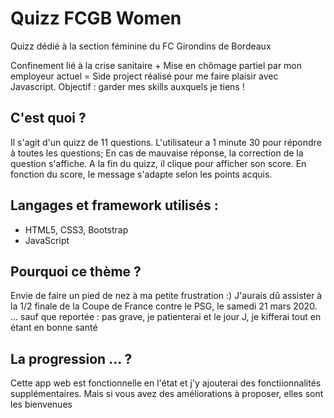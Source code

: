 # Quizz FCGB Women
Quizz dédié à la section féminine du FC Girondins de Bordeaux

Confinement lié à la crise sanitaire + Mise en chômage partiel par mon employeur actuel = 
Side project réalisé pour me faire plaisir avec Javascript.
Objectif : garder mes skills auxquels je tiens !

## C'est quoi ?
Il s'agit d'un quizz de 11 questions.
L'utilisateur a 1 minute 30 pour répondre à toutes les questions;
En cas de mauvaise réponse, la correction de la question s'affiche.
A la fin du quizz, il clique pour afficher son score.
En fonction du score, le message s'adapte selon les points acquis.

## Langages et framework utilisés : 
* HTML5, CSS3, Bootstrap
* JavaScript 

## Pourquoi ce thème ?
Envie de faire un pied de nez à ma petite frustration :) 
J'aurais dû assister à la 1/2 finale de la Coupe de France contre le PSG, le samedi 21 mars 2020.
... sauf que reportée : pas grave, je patienterai et le jour J, je kifferai tout en étant en bonne santé

## La progression … ?
Cette app web est fonctionnelle en l'état et j'y ajouterai des fonctiionnalités supplémentaires.
Mais si vous avez des améliorations à proposer, elles sont les bienvenues
